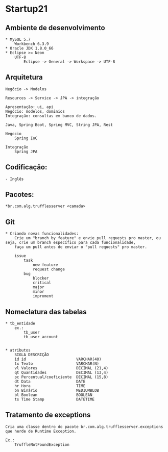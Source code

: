 # Startup21

## Ambiente de desenvolvimento

	* MySQL 5.7
		Workbench 6.3.9
	* Oracle JDK 1.8.0_66
	* Eclipse >= Neon
		UTF-8
			Eclipse -> General -> Workspace -> UTF-8

## Arquitetura

	Negócio -> Modelos
	
	Resources -> Service -> JPA -> integração
	
	Apresentação: ui, api
	Negócio: modelos, dominios
	Integração: consultas em banco de dados.

	Java, Spring Boot, Spring MVC, String JPA, Rest
	
	Negocio
		Spring IoC
		
	Integração
		Spring JPA
		
	
## Codificação:
	
	- Inglês

## Pacotes:

	*br.com.alg.trufflesserver <camada>
	
## Git
	
	* Criando novas funcionalidades:
		Crie um "branch by feature" e envie pull requests pro master, ou seja, crie um branch específico para cada funcionalidade,
		faça um pull antes de enviar o "pull requests" pro master.
		
		issue
			task
				new feature
				request change
			bug
				blocker
				critical
				major
				minor
				improment
				
## Nomeclatura das tabelas
	
	* tb_entidade
		ex.:
			tb_user
			tb_user_account
			
		
	* atributos
		SIGLA DESCRIÇÃO
		id id                      VARCHAR(40)
		tx Texto                   VARCHAR(N)
		vl Valores                 DECIMAL (21,4)
		qt Quantidades             DECIMAL (13,4)
		pc Percentual/coeficiente  DECIMAL (15,8)
		dt Data                    DATE
		hr Hora                    TIME
		bn Binário                 MEDIUMBLOB
		bl Boolean                 BOOLEAN
		ts Time Stamp              DATETIME
		
## Tratamento de exceptions

	Cria uma classe dentro do pacote br.com.alg.trufflesserver.exceptions que herde de Runtime Exception.
	 	
	Ex.:
		TruffleNotFoundException
		